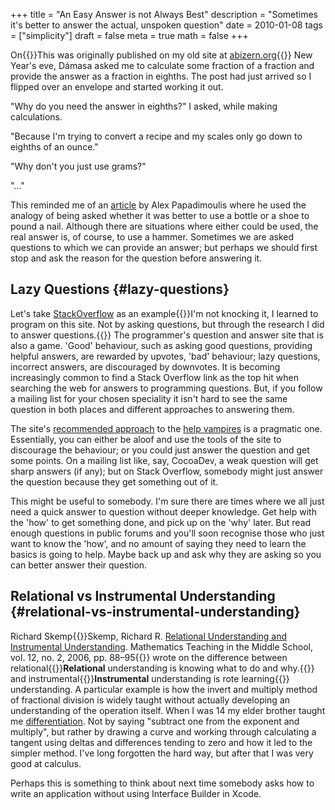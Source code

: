 +++
title = "An Easy Answer is not Always Best"
description = "Sometimes it's better to answer the actual, unspoken question"
date = 2010-01-08
tags = ["simplicity"]
draft = false
meta = true
math = false
+++

On{{<marginnote>}}This was originally published on my old site at [abizern.org](https://abizern.org){{</marginnote>}} New Year's eve, Dámasa asked me to calculate some fraction of a fraction and
provide the answer as a fraction in eighths. The post had just arrived so I
flipped over an envelope and started working it out.

"Why do you need the answer in eighths?" I asked, while making calculations.

"Because I'm trying to convert a recipe and my scales only go down to eighths of an ounce."

"Why don't you just use grams?"

"…"

This reminded me of an [article](https://asp-blogs.azurewebsites.net/alex_papadimoulis/408925) by Alex Papadimoulis where he used the analogy of being asked whether it was better to use a bottle or a shoe to pound a nail. Although there are situations where either could be used, the real answer is, of course, to use a hammer. Sometimes we are asked questions to which we can provide an answer; but perhaps we should first stop and ask the reason for the question before answering it.


## Lazy Questions {#lazy-questions}

Let's take [StackOverflow](https://stackoverflow.com) as an example{{<marginnote>}}I'm not knocking it, I learned to program on this site. Not by asking questions, but through the research I did to answer questions.{{</marginnote>}}
The programmer's question and answer site that is also a game. 'Good' behaviour, such as asking good questions, providing helpful answers, are rewarded by upvotes, 'bad' behaviour; lazy questions, incorrect answers, are discouraged by downvotes. It is becoming increasingly common to find a Stack Overflow link as the top hit when searching the web for answers to programming questions. But, if you follow a mailing list for your chosen speciality it isn't hard to see the same question in both places and different approaches to answering them.

The site's [recommended approach](https://meta.stackexchange.com/questions/19665/the-help-vampire-problem/19673#19673) to the [help vampires](https://slash7.com/2006/12/22/vampires/) is a pragmatic one. Essentially, you can either be aloof and use the tools of the site to discourage the behaviour; or you could just answer the question and get some points. On a mailing list like, say, CocoaDev, a weak question will get sharp answers (if any); but on Stack Overflow, somebody might just answer the question because they get something out of it.

This might be useful to somebody. I'm sure there are times where we all just need a quick answer to question without deeper knowledge. Get help with the 'how' to get something done, and pick up on the 'why' later.  But read enough questions in public forums and you'll soon recognise those who just want to know the 'how', and no amount of saying they need to learn the basics is going to help. Maybe back up and ask why they are asking so you can better answer their question.


## Relational vs Instrumental Understanding {#relational-vs-instrumental-understanding}

Richard Skemp{{<sidenote>}}Skemp, Richard R. [Relational Understanding and Instrumental Understanding](https://www.jstor.org/stable/41182357). Mathematics Teaching in the Middle School, vol. 12, no. 2, 2006, pp. 88–95{{</sidenote>}}
wrote on the difference between relational{{<sidenote>}}**Relational** understanding is knowing what to do and why.{{</sidenote>}}
and instrumental{{<sidenote>}}**Instrumental** understanding is rote learning{{</sidenote>}}
understanding. A particular example is how the invert and multiply method of fractional division is widely taught without actually developing an understanding of the operation itself. When I was 14 my elder brother taught me [differentiation](https://en.wikipedia.org/wiki/Derivative). Not by saying "subtract one from the exponent and multiply", but rather by drawing a curve and working through calculating a tangent using deltas and differences tending to zero and how it led to the simpler method. I've long forgotten the hard way, but after that I was very good at calculus.

Perhaps this is something to think about next time somebody asks how to write an application without using Interface Builder in Xcode.
